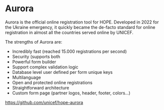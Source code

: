 # Aurora

Aurora is the official online registration tool for HOPE. Developed in 2022 for the Ukraine emergency, it quickly became the de-facto standard for online registration in almost all the countries served online by UNICEF. 

The strengths of Aurora are:

- Incredibly fast (reached 15.000 registrations per second)
- Security (supports both 
- Powerful form builder
- Support complex validation logic
- Database level user defined per form unique keys
- Multilanguage
- Open and protected online registrations
- Straightforward architecture 
- Custom form page (partner logos, header, footer, colors...)



<https://github.com/unicef/hope-aurora>
